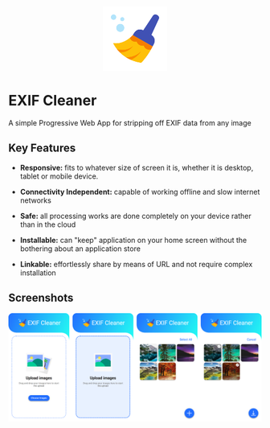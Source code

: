 <p align="center">
  <a href="https://github.com/AnakinYuen/exif-cleaner"><img src="./src/images/icons/icon-128x128.png" alt="EXIF Cleaner Logo" width="128"></a>
</p>

# EXIF Cleaner

A simple Progressive Web App for stripping off EXIF data from any image

## Key Features

- **Responsive:** fits to whatever size of screen it is, whether it is desktop, tablet or mobile device.

- **Connectivity Independent:** capable of working offline and slow internet networks

- **Safe:** all processing works are done completely on your device rather than in the cloud

- **Installable:** can "keep" application on your home screen without the bothering about an application store

- **Linkable:** effortlessly share by means of URL and not require complex installation

## Screenshots

![Screenshots](./screenshots.png)
